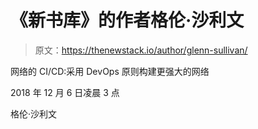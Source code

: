 # 《新书库》的作者格伦·沙利文

> 原文：<https://thenewstack.io/author/glenn-sullivan/>

网络的 CI/CD:采用 DevOps 原则构建更强大的网络

2018 年 12 月 6 日凌晨 3 点

格伦·沙利文
